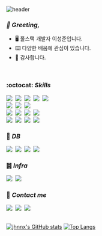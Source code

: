 ![header](https://capsule-render.vercel.app/api?type=waving&color=timeGradient&height=200&section=header&text=Eden.Lee&desc=welcome&fontSize=90&fontAlignY=33&descAlign=61&descAlignY=51)
### *:wave: Greeting,*
- 🖥️ 풀스택 개발자 이성준입니다.
- ⌨️ 다양한 배움에 관심이 있습니다.
- 🥑 감사합니다.
<br>

### :octocat: *Skills*
<img src="https://img.shields.io/badge/react-61DAFB?style=for-the-badge&logo=react&logoColor=white"/>&nbsp;
<img src="https://img.shields.io/badge/next.js-000000?style=for-the-badge&logo=vercel&logoColor=white"/>&nbsp;
<img src="https://img.shields.io/badge/Typescript-3178C6?style=for-the-badge&logo=Typescript&logoColor=white"/>&nbsp;
<img src="https://img.shields.io/badge/Redux-764ABC?style=for-the-badge&logo=redux&logoColor=white"/>&nbsp;
<img src="https://img.shields.io/badge/Jotai-f5f5f5?style=for-the-badge&logo=ghostery&logoColor=black"/>&nbsp;
<br>
<img src="https://img.shields.io/badge/tailwindcss-06B6D4?style=for-the-badge&logo=tailwindcss&logoColor=white"/>&nbsp;
<img src="https://img.shields.io/badge/sass-CC6699?style=for-the-badge&logo=sass&logoColor=white"/>&nbsp;
<img src="https://img.shields.io/badge/styled–components-DB7093?style=for-the-badge&logo=styledcomponents&logoColor=white"/>&nbsp;
<br>
<img src="https://img.shields.io/badge/Java-007396?style=for-the-badge&logo=coffeescript&logoColor=white"/>&nbsp;
<img src="https://img.shields.io/badge/Kotlin-7F52FF?style=for-the-badge&logo=kotlin&logoColor=white"/>&nbsp;
<img src="https://img.shields.io/badge/Springboot-6DB33F?style=for-the-badge&logo=springboot&logoColor=white"/>&nbsp;
<img src="https://img.shields.io/badge/gradle-02303A?style=for-the-badge&logo=gradle&logoColor=white"/>&nbsp;
<br>
<img src="https://img.shields.io/badge/Notion-FFFFFF?style=for-the-badge&logo=Notion&logoColor=black"/>&nbsp;
<img src="https://img.shields.io/badge/Slack-4A154B?style=for-the-badge&logo=Slack&logoColor=white"/>&nbsp;
<img src="https://img.shields.io/badge/Jira-0052CC?style=for-the-badge&logo=Jira&logoColor=white"/>&nbsp;
<img src="https://img.shields.io/badge/Confluence-0052CC?style=for-the-badge&logo=Confluence&logoColor=white"/>&nbsp;

### 💾 *DB*
<img src="https://img.shields.io/badge/mysql-4479A1?style=for-the-badge&logo=mysql&logoColor=white"/>&nbsp;
<img src="https://img.shields.io/badge/oracle-F80000?style=for-the-badge&logo=oculus&logoColor=white"/>&nbsp;
<img src="https://img.shields.io/badge/mongodb-47A248?style=for-the-badge&logo=mongodb&logoColor=white"/>&nbsp;
<img src="https://img.shields.io/badge/amazonrds-527FFF?style=for-the-badge&logo=amazonrds&logoColor=white"/>&nbsp;

### ䷦ *Infra* 
<img src="https://img.shields.io/badge/aws-232F3E?style=for-the-badge&logo=amazonwebservices&logoColor=white"/>&nbsp;
<img src="https://img.shields.io/badge/vercel-000000?style=for-the-badge&logo=vercel&logoColor=white"/>&nbsp;


<!---
### :bulb: *Machine/Deep Learning*
<img src="https://img.shields.io/badge/Tensorflow-FF6F00?style=for-the-badge&logo=Tensorflow&logoColor=white"/>&nbsp;
<br>

### :trophy: *Competition*
<a href="https://www.kaggle.com/mutendev">
<img src="https://img.shields.io/badge/kaggle-cornflowerblue?style=for-the-badge&logo=kaggle&logoColor=white"/></a>&nbsp;
<a href="https://dacon.io/myprofile/428385/home"><img src="https://img.shields.io/badge/dacon-orchid?style=for-the-badge&logo=Mendeley&logoColor=white"/></a>
<br>
--->
### :beers: *Contact me*
<a href="https://edeninvoid.tistory.com"><img src="https://img.shields.io/badge/blog-jhnnx-cyan?style=flat&logo=blogger&logoColor=white"/></a>&nbsp;
<a href="mailto:eden.in.void@gmail.com"><img src="https://img.shields.io/badge/gmail-jhnnx-crimson?style=flat&logo=gmail&logoColor=white"/></a>&nbsp;
<a href="https://open.kakao.com/o/ssQMnvih"><img src="https://img.shields.io/badge/kakao-OpenChat-gold?style=flat&logo=kakaotalk&logoColor=white"/></a><br>
<br>

[![jhnnx's GitHub stats](https://github-readme-stats.vercel.app/api?username=edeninvoid&show_icons=true&theme=onedark)](https://github.com/edeninvoid/)
[![Top Langs](https://github-readme-stats.vercel.app/api/top-langs/?username=edeninvoid&layout=compact)](https://github.com/edeninvoid/)



<!---
**muten-dev/muten-dev** is a ✨ _special_ ✨ repository because its `README.md` (this file) appears on your GitHub profile.

Here are some ideas to get you started:

- 🔭 I’m currently working on ...
- 🌱 I’m currently learning ...
- 👯 I’m looking to collaborate on ...
- 🤔 I’m looking for help with ...
- 💬 Ask me about ...
- 📫 How to reach me: ...
- 😄 Pronouns: ...
- ⚡ Fun fact: ...
-->
